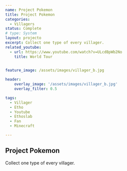 ```yaml
---
name: Project Pokemon
title: Project Pokemon
categories:
  - Villagers
status: Complete
# type: System
layout: projecto
excerpt: Collect one type of every villager.
related_youtube:
  - url: https://www.youtube.com/watch?v=ULcdBpWb2No
    title: World Tour

  
feature_image: /assets/images/villager_b.jpg

header: 
    overlay_image: '/assets/images/villager_b.jpg'
    overlay_filter: 0.5 

tags:
  - Villager
  - Etho
  - Youtube
  - Ethoslab
  - Fan
  - Minecraft

---
```

## Project Pokemon
Collect one type of every villager.